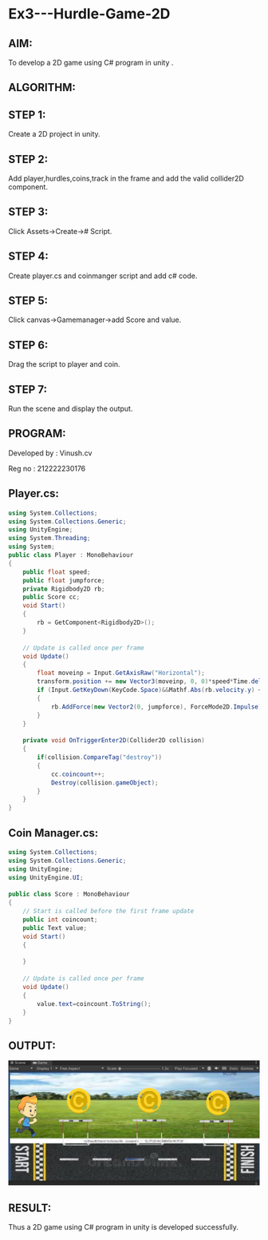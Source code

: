 # Ex3---Hurdle-Game-2D

## AIM:

To develop a 2D game using C# program in unity .


## ALGORITHM:

## STEP 1: 

Create a 2D project in unity.

## STEP 2: 

Add player,hurdles,coins,track in the frame and add the valid collider2D component.

## STEP 3: 

Click Assets->Create-># Script.

## STEP 4: 

Create player.cs and coinmanger script and add c# code.

## STEP 5: 

Click canvas->Gamemanager->add Score and value.

## STEP 6: 

Drag the script to player and coin.

## STEP 7:

Run the scene and display the output.

## PROGRAM:

Developed by : Vinush.cv

Reg no : 212222230176

## Player.cs:
```c#
using System.Collections;
using System.Collections.Generic;
using UnityEngine;
using System.Threading;
using System;
public class Player : MonoBehaviour
{
    public float speed;
    public float jumpforce;
    private Rigidbody2D rb;
    public Score cc;
    void Start()
    {
        rb = GetComponent<Rigidbody2D>();
    }

    // Update is called once per frame
    void Update()
    {
        float moveinp = Input.GetAxisRaw("Horizontal");
        transform.position += new Vector3(moveinp, 0, 0)*speed*Time.deltaTime;
        if (Input.GetKeyDown(KeyCode.Space)&&Mathf.Abs(rb.velocity.y) < 0.001f)
        {
            rb.AddForce(new Vector2(0, jumpforce), ForceMode2D.Impulse);
        }
    }

    private void OnTriggerEnter2D(Collider2D collision)
    {
        if(collision.CompareTag("destroy"))
        {
            cc.coincount++;
            Destroy(collision.gameObject);
        }
    }
}
```
## Coin Manager.cs:
```c#
using System.Collections;
using System.Collections.Generic;
using UnityEngine;
using UnityEngine.UI;

public class Score : MonoBehaviour
{
    // Start is called before the first frame update
    public int coincount;
    public Text value;
    void Start()
    {
        
    }

    // Update is called once per frame
    void Update()
    {
        value.text=coincount.ToString();
    }
}
```
## OUTPUT:

![alt text](image.png)

## RESULT:

Thus a 2D game using C# program in unity is developed successfully.

